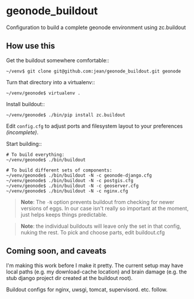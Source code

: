 geonode_buildout
================

Configuration to build a complete geonode environment using zc.buildout

How use this
------------

Get the buildout somewhere comfortable::

    ~/venv$ git clone git@github.com:jean/geonode_buildout.git geonode

Turn that directory into a virtualenv::

    ~/venv/geonode$ virtualenv .

Install buildout::

    ~/venv/geonode$ ./bin/pip install zc.buildout

Edit `config.cfg` to adjust ports and filesystem layout to your preferences
*(incomplete)*.

Start building::

    # To build everything:
    ~/venv/geonode$ ./bin/buildout

    # To build different sets of components:
    ~/venv/geonode$ ./bin/buildout -N -c geonode-django.cfg 
    ~/venv/geonode$ ./bin/buildout -N -c postgis.cfg 
    ~/venv/geonode$ ./bin/buildout -N -c geoserver.cfg 
    ~/venv/geonode$ ./bin/buildout -N -c nginx.cfg 

> **Note**: The ``-N`` option prevents buildout from checking for newer versions
  of eggs. In our case isn't really so important at the moment, just helps
  keeps things predictable. 

> **Note**: the individual buildouts will leave only the set in that config,
  nuking the rest. To pick and choose parts, edit buildout.cfg

Coming soon, and caveats
------------------------

I'm making this work before I make it pretty.
The current setup may have local paths (e.g. my download-cache location)
and brain damage (e.g. the stub django project dir created at the buildout
root).

Buildout configs for nginx, uwsgi, tomcat, supervisord. etc. follow.
